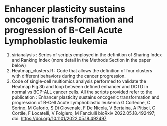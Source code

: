 # Enhancer plasticity sustains oncogenic transformation and progression of B-Cell Acute Lymphoblastic leukemia

1. sirianalysis : Series of scripts employed in the definition of Sharing Index and Ranking Index (more detail in the Methods Section in the paper below)
2. Heatmap_clusters.R : Code that allows the definition of four clusters with different behaviors during the cancer progression.
3. Code of single-cell multiomics analysis performed to validate the Heatmap Fig.3b and loop between defined enhancer and DCTD in normal vs BCP-ALL cancer cells.
All the scripts provided refer to the publication : 
Enhancer plasticity sustains oncogenic transformation and progression of B-Cell Acute Lymphoblastic leukemia
G Corleone, C Sorino, M Caforio, S Di Giovenale, F De Nicola, V Bertaina, A Pitisci, C Cortile, F Locatelli, V Folgiero, M Fanciulli
bioRxiv 2022.05.18.492497; doi: https://doi.org/10.1101/2022.05.18.492497
